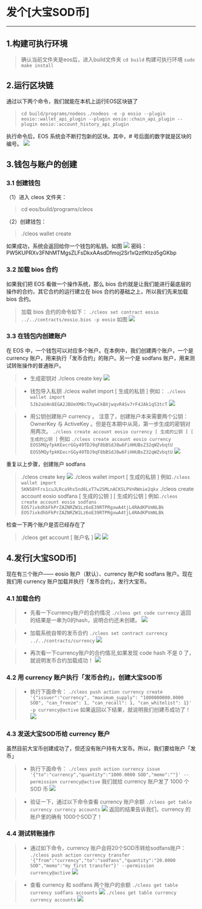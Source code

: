 # 发个[大宝SOD币]

---
## 1.构建可执行环境
>确认当前文件夹是eos后，进入build文件夹 
`cd build`
构建可执行环境 
`sudo make install`


## 2.运行区块链
通过以下两个命令，我们就能在本机上运行EOS区块链了
>`cd build/programs/nodeos`
`./nodeos -e -p eosio --plugin eosio::wallet_api_plugin --plugin eosio::chain_api_plugin --plugin eosio::account_history_api_plugin`

执行命令后，EOS 系统会不断打包新的区块。其中，# 号后面的数字就是区块的编号。
![](picture/NewChain.png)


## 3.钱包与账户的创建
### 3.1 创建钱包
（1）进入 cleos 文件夹：
>cd eos/build/programs/cleos    

（2）创建钱包：
>./cleos wallet create

如果成功，系统会返回给你一个钱包的私钥。如图
![](picture/wallet.png)
密码：PW5KUPRXv3FNhMTMgsZLFsDkxAAsdDfmoj2Sr1xQztfKtzd5gGKbp

### 3.2 加载 bios 合约
如果我们把 EOS 看做一个操作系统，那么 bios 合约就是让我们能进行最底层的操作的合约，其它合约的运行建立在 bios 合约的基础之上，所以我们先来加载 bios 合约。

>加载 bios 合约的命令如下：
`./cleos set contract eosio ../../contracts/eosio.bios -p eosio`
如图
![](picture/bios.png)

### 3.3 在钱包内创建账户
在 EOS 中，一个钱包可以对应多个账户。在本例中，我们创建两个账户，一个是 currency 账户，用来执行「发币合约」的账户。另一个是 sodfans 账户，用来测试转账操作的普通账户。
> * 生成密钥对
./cleos create key
![](picture/key.png)

> * 钱包导入私钥
./cleos wallet import [ 生成的私钥 ]
例如：
`./cleos wallet import 5Jb2aU4n8EGA2JBUeXM8cTXywCkBXjwqvR4Sv7rF4JAk1q53tcT`
![](picture/privatekey.png)

> * 用公钥创建账户 currency 。
注意了，创建账户本来需要两个公钥：OwnerKey 与 ActiveKey 。但是在本期中从简，第一步生成的密钥对用两次。
`./cleos create account eosio currency [ 生成的公钥 ] [ 生成的公钥 ]`
例如
`./cleos create account eosio currency EOS5MQyfpkKEecrGGy49TDJ9qF8bBSdJ8w6FiHHUBsZ32qWZvbqtU EOS5MQyfpkKEecrGGy49TDJ9qF8bBSdJ8w6FiHHUBsZ32qWZvbqtU`
![](picture/publickey.png)

重复以上步骤，创建账户 sodfans 
>./cleos create key
![](picture/key2.png)
./cleos wallet import [ 生成的私钥 ]
例如`./cleos wallet import 5KN58YFrx1cuJLRca9hs5nd6LxT7w2SMLnACKSLPVnRWnie2qkx`
./cleos create account eosio sodfans [ 生成的公钥 ] [ 生成的公钥 ]
例如`./cleos create account eosio sodfans EOS7ivkdhbFkPrZAZNRZW1Lz6oE39RTPRgxwA4tjL4RAdKPVmNLBk EOS7ivkdhbFkPrZAZNRZW1Lz6oE39RTPRgxwA4tjL4RAdKPVmNLBk`

检查一下两个账户是否已经存在了
>./cleos get account [ 账户名 ]
![](picture/currency.png)
![](picture/sodfans.png)

## 4.发行[大宝SOD币]
现在有三个账户—— eosio 账户（默认）、currency 账户和 sodfans 账户。现在我们用 currency 账户加载并执行「发币合约」，发行大宝币。
### 4.1 加载合约
> * 先看一下currency账户的合约情况
`./cleos get code currency`
返回的结果是一串为0的hash，说明合约还未创建。
![](picture/code_currency.png)

> * 加载系统自带的发币合约
`./cleos set contract currency ../../contracts/currency`
![](picture/contract_currency.png)

> * 再次看一下currency账户的合约情况,如果发现 code hash 不是 0 了，就说明发币合约加载成功！
![](picture/code_currency2.png)

### 4.2 用 currency 账户执行「发币合约」，创建大宝SOD币
> * 执行下面命令：
`./cleos push action currency create '{"issuer":"currency", "maximum_supply": "1000000000.0000 SOD", "can_freeze": 1, "can_recall": 1, "can_whitelist": 1}' -p currency@active`
如果返回以下结果，就说明我们创建币成功了！
![](picture/create_success.png)

### 4.3 发送大宝SOD币给 currency 账户
虽然目前大宝币创建成功了，但还没有账户持有大宝币。所以，我们要给账户「发币」
> * 执行下面命令：
`./cleos push action currency issue '{"to":"currency","quantity":"1000.0000 SOD","memo":""}' --permission currency@active`
我们就给 currency 账户发了 1000 个 SOD 币
![](picture/send_success.png)

> * 验证一下，通过以下命令查看 currency 账户余额
`./cleos get table currency currency accounts`
![](picture/currency_account.png)
返回的结果告诉我们，currency 的账户里的确有 1000个SOD了！

### 4.4 测试转账操作
> * 通过如下命令，currency 账户会将20个SOD币转给sodfans账户：
`./cleos push action currency transfer '{"from":"currency","to":"sodfans","quantity":"20.0000 SOD","memo":"my first transfer"}' --permission currency@active`
![](picture/first_transfer.png)

> * 查看 currency 和 sodfans 两个账户的余额
`./cleos get table currency sodfans accounts`
![](picture/sodfans_account.png)
`./cleos get table currency currency accounts`
![](picture/currency_account2.png)






